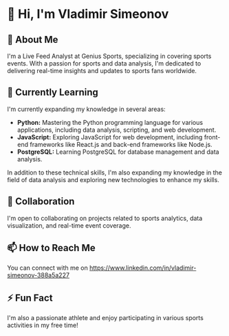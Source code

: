 # 👋 Hi, I'm Vladimir Simeonov 

## 👀 About Me
I'm a Live Feed Analyst at Genius Sports, specializing in covering sports events. With a passion for sports and data analysis, I'm dedicated to delivering real-time insights and updates to sports fans worldwide.

## 🌱 Currently Learning
I'm currently expanding my knowledge in several areas:

- **Python:** Mastering the Python programming language for various applications, including data analysis, scripting, and web development.
- **JavaScript:** Exploring JavaScript for web development, including front-end frameworks like React.js and back-end frameworks like Node.js.
- **PostgreSQL:** Learning PostgreSQL for database management and data analysis.
  
In addition to these technical skills, I'm also expanding my knowledge in the field of data analysis and exploring new technologies to enhance my skills.

## 💞️ Collaboration
I'm open to collaborating on projects related to sports analytics, data visualization, and real-time event coverage.

## 📫 How to Reach Me
You can connect with me on https://www.linkedin.com/in/vladimir-simeonov-388a5a227

## ⚡ Fun Fact
I'm also a passionate athlete and enjoy participating in various sports activities in my free time!
